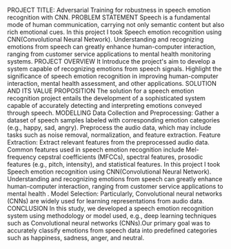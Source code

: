 PROJECT TITLE: Adversarial Training for robustness in speech emotion recognition with CNN.
PROBLEM STATEMENT
Speech is a fundamental mode of human communication, 
carrying not only semantic content but also rich emotional cues.
In this project I took Speech emotion recognition using CNN(Convolutional Neural Network). Understanding and recognizing emotions from speech can greatly enhance human-computer interaction, ranging from customer service applications to mental health monitoring systems.
PROJECT OVERVIEW
                 It Introduce the project's aim to develop a system capable of recognizing emotions from speech signals. Highlight the significance of speech emotion recognition in improving human-computer interaction, mental health assessment, and other applications.
SOLUTION AND ITS VALUE PROPOSITION
         The solution for a speech emotion recognition project entails the development of a sophisticated system capable of accurately detecting and interpreting emotions conveyed through speech. 
MODELLING
            Data Collection and Preprocessing: Gather a dataset of speech samples labeled with corresponding emotion categories (e.g., happy, sad, angry). Preprocess the audio data, which may include tasks such as noise removal, normalization, and feature extraction.
             Feature Extraction: Extract relevant features from the preprocessed audio data. Common features used in speech emotion recognition include Mel-frequency cepstral coefficients (MFCCs), spectral features, prosodic features (e.g., pitch, intensity), and statistical features.
In this project I took Speech emotion recognition using CNN(Convolutional Neural Network). Understanding and recognizing emotions from speech can greatly enhance human-computer interaction, ranging from customer service applications to mental health .
              Model Selection: Particularly, Convolutional neural networks (CNNs) are widely used for learning representations from audio data.
CONCLUSION
      In this study, we developed a speech emotion recognition system using methodology or model used, e.g., deep learning techniques such as Convolutional neural networks (CNNs).Our primary goal was to accurately classify emotions from speech data into predefined categories such as happiness, sadness, anger, and neutral.
  
